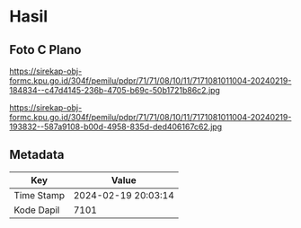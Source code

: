 # Hasil

## Foto C Plano

https://sirekap-obj-formc.kpu.go.id/304f/pemilu/pdpr/71/71/08/10/11/7171081011004-20240219-184834--c47d4145-236b-4705-b69c-50b1721b86c2.jpg

https://sirekap-obj-formc.kpu.go.id/304f/pemilu/pdpr/71/71/08/10/11/7171081011004-20240219-193832--587a9108-b00d-4958-835d-ded406167c62.jpg


## Metadata

| Key        | Value               |
| ---------- | ------------------- |
| Time Stamp | 2024-02-19 20:03:14 |
| Kode Dapil | 7101                |




